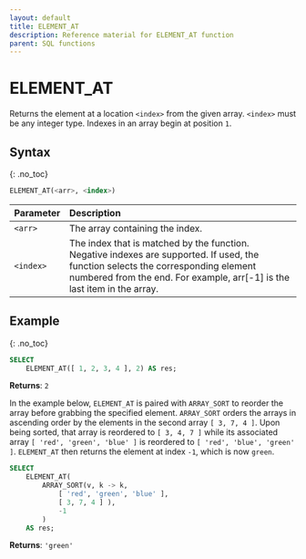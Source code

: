 ```yaml
---
layout: default
title: ELEMENT_AT
description: Reference material for ELEMENT_AT function
parent: SQL functions
---
```


# ELEMENT\_AT

Returns the element at a location `<index>` from the given array. `<index>` must be any integer type. Indexes in an array begin at position `1`.

## Syntax
{: .no_toc}

```sql
ELEMENT_AT(<arr>, <index>)
```

| Parameter | Description                                                                                                                                                                                                                |
| :--------- | :-------------------------------------------------------------------------------------------------------------------------------------------------------------------------------------------------------------------------- |
| `<arr>`   | The array containing the index.                                                                                                                                                                                            |
| `<index>` | The index that is matched by the function. <br>Negative indexes are supported. If used, the function selects the corresponding element numbered from the end. For example, arr[-1] is the last item in the array. |

## Example
{: .no_toc}

```sql
SELECT
	ELEMENT_AT([ 1, 2, 3, 4 ], 2) AS res;
```

**Returns**: `2`

In the example below, `ELEMENT_AT` is paired with `ARRAY_SORT` to reorder the array before grabbing the specified element. `ARRAY_SORT` orders the arrays in ascending order by the elements in the second array `[ 3, 7, 4 ]`. Upon being sorted, that array is reordered to `[ 3, 4, 7 ]` while its associated array `[ 'red', 'green', 'blue' ]` is reordered to `[ 'red', 'blue', 'green' ]`. `ELEMENT_AT` then returns the element at index `-1`, which is now `green`.

```sql
SELECT
	ELEMENT_AT(
		ARRAY_SORT(v, k -> k,
			[ 'red', 'green', 'blue' ],
			[ 3, 7, 4 ] ),
			-1
		)
    AS res;
```
**Returns**: `'green'`
